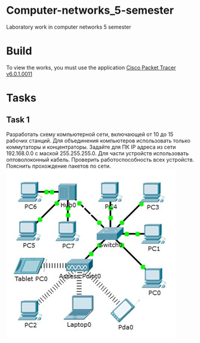 # Computer-networks_5-semester
Laboratory work in сomputer networks 5 semester

# Build
To view the works, you must use the application [Cisco Packet Tracer v6.0.1.0011](http://blog.netskills.ru/2013/11/cisco-packet-tracer-601-cisco.html?m=1)

# Tasks
## Task 1
Разработать схему компьютерной сети, включающей от 10 до 15 рабочих станций.
Для объединения компьютеров использовать только коммутаторы и концентраторы.
Задайте для ПК IP адреса из сети 192.168.0.0 с маской 255.255.255.0.
Для части устройств использовать оптоволоконный кабель.
Проверить работоспособность всех устройств.
Пояснить прохождение пакетов по сети.
![Task 1](https://github.com/Niapollab/Computer-networks_5-semester/raw/master/.resources/1_9.jpg)